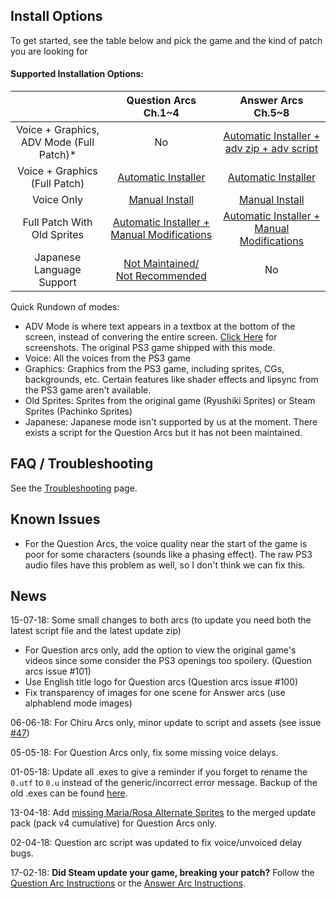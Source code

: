 ## Install Options
To get started, see the table below and pick the game and the kind of patch you are looking for

#### Supported Installation Options:

| |**Question Arcs Ch.1~4**|**Answer Arcs Ch.5~8**
:-----:|:-----:|:-----:
Voice + Graphics, ADV Mode (Full Patch)*|No|[Automatic Installer + adv zip + adv script](https://07th-mod.com/wiki/Umineko/Umineko-Part-1---Voice-and-Graphics-Patch) 
Voice + Graphics (Full Patch)|[Automatic Installer](https://07th-mod.com/wiki/Umineko/Umineko-Part-1---Voice-and-Graphics-Patch)|[Automatic Installer](https://07th-mod.com/wiki/Umineko/Umineko-Part-1---Voice-and-Graphics-Patch) 
Voice Only|[Manual Install](https://07th-mod.com/wiki/Umineko/Umineko-Part-1.1---Voices-only-Patch)|[Manual Install](https://07th-mod.com/wiki/Umineko/Umineko-Part-1.1---Voices-only-Patch)
Full Patch With Old Sprites | [Automatic Installer + Manual Modifications](https://07th-mod.com/wiki/Umineko/Umineko-Part-2-Other-Install-Configurations) | [Automatic Installer + Manual Modifications](https://07th-mod.com/wiki/Umineko/Umineko-Part-2-Other-Install-Configurations)
Japanese Language Support|[Not Maintained/<br>Not Recommended](https://07th-mod.com/wiki/Umineko/Umineko-Part-2-Other-Install-Configurations) |No

Quick Rundown of modes:
- ADV Mode is where text appears in a textbox at the bottom of the screen, instead of convering the entire screen. [Click Here](https://07th-mod.com/wiki/Umineko/Umineko-Part-1---Voice-and-Graphics-Patch#adv--textbox-mode-for-chiru-only) for screenshots. The original PS3 game shipped with this mode.
- Voice: All the voices from the PS3 game
- Graphics: Graphics from the PS3 game, including sprites, CGs, backgrounds, etc. Certain features like shader effects and lipsync from the PS3 game aren't available.
- Old Sprites: Sprites from the original game (Ryushiki Sprites) or Steam Sprites (Pachinko Sprites)
- Japanese: Japanese mode isn't supported by us at the moment. There exists a script for the Question Arcs but it has not been maintained.

## FAQ / Troubleshooting

See the [Troubleshooting](https://07th-mod.com/wiki/Umineko/Umineko-Part-0-TroubleShooting-and-FAQ) page.

## Known Issues
- For the Question Arcs, the voice quality near the start of the game is poor for some characters (sounds like a phasing effect). The raw PS3 audio files have this problem as well, so I don't think we can fix this. 

## News
15-07-18: Some small changes to both arcs (to update you need both the latest script file and the latest update zip)
- For Question arcs only, add the option to view the original game's videos since some consider the PS3 openings too spoilery. (Question arcs issue #101)
- Use English title logo for Question arcs (Question arcs issue #100)
- Fix transparency of images for one scene for Answer arcs (use alphablend mode images)

06-06-18: For Chiru Arcs only, minor update to script and assets (see issue [#47](https://github.com/07th-mod/umineko-answer/issues/47))

05-05-18: For Question Arcs only, fix some missing voice delays.

01-05-18: Update all .exes to give a reminder if you forget to rename the `0.utf` to `0.u` instead of the generic/incorrect error message. Backup of the old .exes can be found [here](https://github.com/07th-mod/resources/releases/download/Beato/umineko_exe_backup_2018-05-01.7z).

13-04-18: Add [missing Maria/Rosa Alternate Sprites](https://github.com/07th-mod/umineko-question/issues/93) to the merged update pack (pack v4 cumulative) for Question Arcs only.

02-04-18: Question arc script was updated to fix voice/unvoiced delay bugs.

17-02-18: **Did Steam update your game, breaking your patch?** Follow the [Question Arc Instructions](https://github.com/07th-mod/umineko-question#warning---steam-updates) or the [Answer Arc Instructions](https://github.com/07th-mod/umineko-answer#warning---steam-updates). 